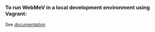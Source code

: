 ### To run WebMeV in a local development environment using Vagrant:

See [documentation](https://web-mev.github.io/mev-backend/mev_cluster_setup.html#local-development-using-vagrant)
